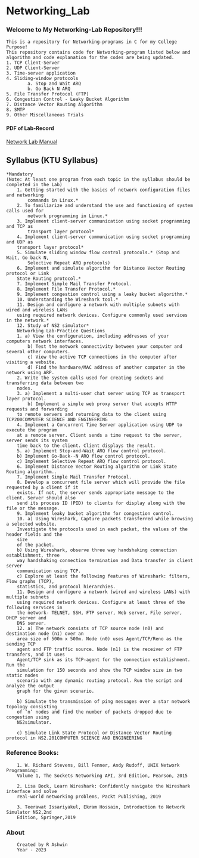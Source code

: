# Networking_Lab
### Welcome to My Networking-Lab Repository!!!
    This is a repository for Networking-programs in C for my College Purpose!
    This repository contains code for Networking-program listed below and algorithm and code explanation for the codes are being updated.
    1. TCP Client-Server
    2. UDP Client-Server
    3. Time-server application
    4. Sliding-window protocols
            a. Stop and Wait ARQ
            b. Go Back N ARQ
    5. File Transfer Protocol (FTP)
    6. Congestion Control - Leaky Bucket Algorithm
    7. Distance Vector Routing Algorithm
    8. SMTP
    9. Other Miscellaneous Trials


#### PDF of Lab-Record
[Network Lab Manual](https://github.com/ashwin417/Networking_Lab/blob/main/NWLabRecord.pdf)

## Syllabus (KTU Syllabus)
    *Mandatory 
    (Note: At least one program from each topic in the syllabus should be completed in the Lab)
        1. Getting started with the basics of network configuration files and networking
            commands in Linux.*
        2. To familiarize and understand the use and functioning of system calls used for
            network programming in Linux.*
        3. Implement client-server communication using socket programming and TCP as
            transport layer protocol*
        4. Implement client-server communication using socket programming and UDP as
        transport layer protocol*
        5. Simulate sliding window flow control protocols.* (Stop and Wait, Go back N,
            Selective Repeat ARQ protocols)
        6. Implement and simulate algorithm for Distance Vector Routing protocol or Link
        State Routing protocol.*
        7. Implement Simple Mail Transfer Protocol.
        8. Implement File Transfer Protocol.*
        9. Implement congestion control using a leaky bucket algorithm.*
        10. Understanding the Wireshark tool.*
        11. Design and configure a network with multiple subnets with wired and wireless LANs
        using required network devices. Configure commonly used services in the network.*
        12. Study of NS2 simulator*
        Networking Lab-Practice Questions
        1. a) View the configuration, including addresses of your computers network interfaces.
            b) Test the network connectivity between your computer and several other computers.
            c) View the active TCP connections in the computer after visiting a website.
            d) Find the hardware/MAC address of another computer in the network using ARP.
        2. Write the system calls used for creating sockets and transferring data between two
        nodes.
        3. a) Implement a multi-user chat server using TCP as transport layer protocol.
            b) Implement a simple web proxy server that accepts HTTP requests and forwarding
        to remote servers and returning data to the client using TCP200COMPUTER SCIENCE AND ENGINEERING
        4. Implement a Concurrent Time Server application using UDP to execute the program
        at a remote server. Client sends a time request to the server, server sends its system
        time back to the client. Client displays the result.
        5. a) Implement Stop-and-Wait ARQ flow control protocol.
        b) Implement Go-Back--N ARQ flow control protocol.
        c) Implement Selective Repeat ARQ flow control protocol.
        6. Implement Distance Vector Routing algorithm or Link State Routing algorithm..
        7. Implement Simple Mail Transfer Protocol.
        8. Develop a concurrent file server which will provide the file requested by a client if it
        exists. If not, the server sends appropriate message to the client. Server should also
        send its process ID (PID) to clients for display along with the file or the message.
        9. Implement leaky bucket algorithm for congestion control.
        10. a) Using Wireshark, Capture packets transferred while browsing a selected website.
        Investigate the protocols used in each packet, the values of the header fields and the
        size
        of the packet.
        b) Using Wireshark, observe three way handshaking connection establishment, three
        way handshaking connection termination and Data transfer in client server
        communication using TCP.
        c) Explore at least the following features of Wireshark: filters, Flow graphs (TCP),
        statistics, and protocol hierarchies.
        11. Design and configure a network (wired and wireless LANs) with multiple subnets
        using required network devices. Configure at least three of the following services in
        the network- TELNET, SSH, FTP server, Web server, File server, DHCP server and
        DNS server.
        12. a) The network consists of TCP source node (n0) and destination node (n1) over an
        area size of 500m x 500m. Node (n0) uses Agent/TCP/Reno as the sending TCP
        agent and FTP traffic source. Node (n1) is the receiver of FTP transfers, and it uses
        Agent/TCP sink as its TCP-agent for the connection establishment. Run the
        simulation for 150 seconds and show the TCP window size in two static nodes
        scenario with any dynamic routing protocol. Run the script and analyze the output
        graph for the given scenario.

        b) Simulate the transmission of ping messages over a star network topology consisting
        of ‘n’ nodes and find the number of packets dropped due to congestion using
        NS2simulator.

        c) Simulate Link State Protocol or Distance Vector Routing protocol in NS2.201COMPUTER SCIENCE AND ENGINEERING


### Reference Books:
        1. W. Richard Stevens, Bill Fenner, Andy Rudoff, UNIX Network Programming:
        Volume 1, The Sockets Networking API, 3rd Edition, Pearson, 2015

        2. Lisa Bock, Learn Wireshark: Confidently navigate the Wireshark interface and solve
        real-world networking problems, Packt Publishing, 2019

        3. Teerawat Issariyakul, Ekram Hossain, Introduction to Network Simulator NS2,2nd
        Edition, Springer,2019


### About
        Created by R Ashwin
        Year - 2023